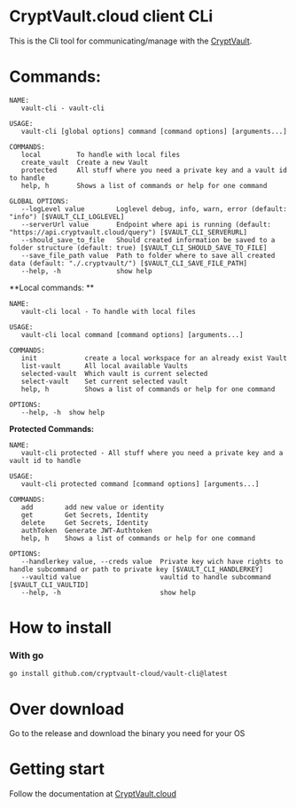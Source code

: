 # CryptVault.cloud client CLi

This is the Cli tool for communicating/manage with the [CryptVault](https://cryptvault.cloud).



# Commands:

```
NAME:
   vault-cli - vault-cli

USAGE:
   vault-cli [global options] command [command options] [arguments...]

COMMANDS:
   local         To handle with local files
   create_vault  Create a new Vault
   protected     All stuff where you need a private key and a vault id to handle
   help, h       Shows a list of commands or help for one command

GLOBAL OPTIONS:
   --logLevel value        Loglevel debug, info, warn, error (default: "info") [$VAULT_CLI_LOGLEVEL]
   --serverUrl value       Endpoint where api is running (default: "https://api.cryptvault.cloud/query") [$VAULT_CLI_SERVERURL]
   --should_save_to_file   Should created information be saved to a folder structure (default: true) [$VAULT_CLI_SHOULD_SAVE_TO_FILE]
   --save_file_path value  Path to folder where to save all created data (default: "./.cryptvault/") [$VAULT_CLI_SAVE_FILE_PATH]
   --help, -h              show help

```
**Local commands: **
```
NAME:
   vault-cli local - To handle with local files

USAGE:
   vault-cli local command [command options] [arguments...]

COMMANDS:
   init            create a local workspace for an already exist Vault
   list-vault      All local available Vaults
   selected-vault  Which vault is current selected
   select-vault    Set current selected vault
   help, h         Shows a list of commands or help for one command

OPTIONS:
   --help, -h  show help
```

**Protected Commands:**
```
NAME:
   vault-cli protected - All stuff where you need a private key and a vault id to handle

USAGE:
   vault-cli protected command [command options] [arguments...]

COMMANDS:
   add        add new value or identity
   get        Get Secrets, Identity
   delete     Get Secrets, Identity
   authToken  Generate JWT-Authtoken
   help, h    Shows a list of commands or help for one command

OPTIONS:
   --handlerkey value, --creds value  Private key wich have rights to handle subcommand or path to private key [$VAULT_CLI_HANDLERKEY]
   --vaultid value                    vaultid to handle subcommand [$VAULT_CLI_VAULTID]
   --help, -h                         show help
```



# How to install

### With go

```
go install github.com/cryptvault-cloud/vault-cli@latest
```

# Over download
Go to the release and download the binary you need for your OS

# Getting start

Follow the documentation at [CryptVault.cloud](https://cryptvault.cloud/guides/create_your_cryptvault/overview)